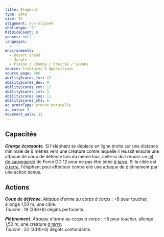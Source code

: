 ```yaml
---
title: Éléphant
type: Bête
size: TG
alignment: non-alignée
challenge: '4'
hitDiceCount: 8
senses: null
languages:
  - ''
environments:
  - Désert chaud
  - Jungle
  - Plaine / Champs / Prairie / Savane
source: Créatures & Oppositions
source_page: 306
abilityScores_for: 22
abilityScores_dex: 9
abilityScores_con: 17
abilityScores_int: 3
abilityScores_sag: 11
abilityScores_cha: 6
ac_armorType: armure naturelle
ac_value: 3
movement_walk: 12
---
```

## Capacités
_**Charge écrasante**_. Si l'éléphant se déplace en ligne droite sur une distance minimale de 6 mètres vers une créature contre laquelle il réussit ensuite une attaque de coup de défense lors du même tour, celle-ci doit réussir un [jet de sauvegarde](/utiliser-les-caracteristiques/#jets-de-sauvegarde) de Force DD 12 pour ne pas être jetée [_à terre_](/gerer-la-sante-du-personnage/#a-terre). Si la cible est [_à terre_](/gerer-la-sante-du-personnage/#a-terre), l'éléphant peut effectuer contre elle une attaque de piétinement par une action bonus.

## Actions
_**Coup de défense**_. _Attaque d'arme au corps à corps_ : +8 pour toucher, allonge 1,50 m, une cible.  
_Touché_ : 19 (3d8+6) dégâts perforants.

_**Piétinement**_. _Attaque d'arme au corps à corps_ : +8 pour toucher, allonge 1,50 m, une créature [_à terre_](/gerer-la-sante-du-personnage/#a-terre).  
_Touché_ : 22 (3d10+6) dégâts contondants.
